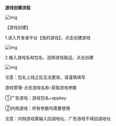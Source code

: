 **游戏创建流程**

![img](https://arkimg.ark.online/(null)-20240520170426109.png)

【游戏创建】

1.进入开发者平台【我的游戏】，点击创建游戏

![img](https://arkimg.ark.online/(null)-20240520170425994.png)

2.输入游戏名和包名，选择游戏联运，点击创建

![img](https://arkimg.ark.online/(null)-20240520170426015.png)

注意：包名上线之后无法更改，请谨慎填写

游戏管理-点击游戏名称-获取游戏参数

①广告游戏：游戏包名+appkey

②内购游戏：所有参数均需要使用

注意：内购游戏需输入回调地址，广告游戏不填回调地址